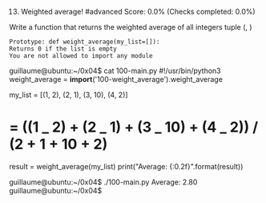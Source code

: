 13. Weighted average!
    #advanced
    Score: 0.0% (Checks completed: 0.0%)

Write a function that returns the weighted average of all integers tuple (<score>, <weight>)

    Prototype: def weight_average(my_list=[]):
    Returns 0 if the list is empty
    You are not allowed to import any module

guillaume@ubuntu:~/0x04$ cat 100-main.py
#!/usr/bin/python3
weight_average = **import**('100-weight_average').weight_average

my_list = [(1, 2), (2, 1), (3, 10), (4, 2)]

# = ((1 _ 2) + (2 _ 1) + (3 _ 10) + (4 _ 2)) / (2 + 1 + 10 + 2)

result = weight_average(my_list)
print("Average: {:0.2f}".format(result))

guillaume@ubuntu:~/0x04$ ./100-main.py
Average: 2.80
guillaume@ubuntu:~/0x04$
